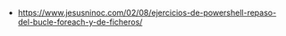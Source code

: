 * https://www.jesusninoc.com/02/08/ejercicios-de-powershell-repaso-del-bucle-foreach-y-de-ficheros/
